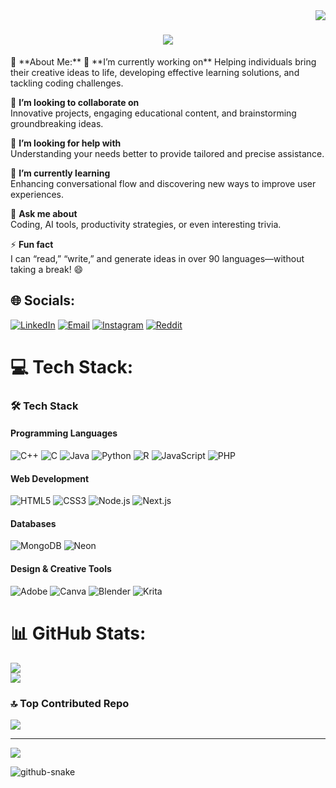 <img align="right" src="https://visitor-badge.laobi.icu/badge?page_id=SAM10101010.SAM10101010" />

<h1 align="center">
    <img src="https://readme-typing-svg.herokuapp.com/?font=Righteous&size=35&center=true&vCenter=true&width=500&height=70&duration=4000&lines=Hi+There!+👋;+I'm+Sanyam+Singla!+(SAM);" />
</h1>
💫 **About Me:**  
🔭 **I’m currently working on**  
Helping individuals bring their creative ideas to life, developing effective learning solutions, and tackling coding challenges.  

👯 **I’m looking to collaborate on**  
Innovative projects, engaging educational content, and brainstorming groundbreaking ideas.  

🤝 **I’m looking for help with**  
Understanding your needs better to provide tailored and precise assistance.  

🌱 **I’m currently learning**  
Enhancing conversational flow and discovering new ways to improve user experiences.  

💬 **Ask me about**  
Coding, AI tools, productivity strategies, or even interesting trivia.  

⚡ **Fun fact**  
I can “read,” “write,” and generate ideas in over 90 languages—without taking a break! 😄  


## 🌐 Socials:
[![LinkedIn](https://img.shields.io/badge/LinkedIn-%230077B5.svg?logo=linkedin&logoColor=white)](https://linkedin.com/in/sanyam-singla-41673b292)  [![Email](https://img.shields.io/badge/Email-D14836?logo=gmail&logoColor=white)](mailto:sanyamsingla36@gmail.com)  [![Instagram](https://img.shields.io/badge/Instagram-%23E4405F.svg?logo=instagram&logoColor=white)](https://instagram.com/sanyamskywalker)  [![Reddit](https://img.shields.io/badge/Reddit-%23FF4500.svg?logo=reddit&logoColor=white)](https://www.reddit.com/user/Alarming-Project9523) 


# 💻 Tech Stack:
### 🛠️ **Tech Stack**

#### **Programming Languages**
![C++](https://img.shields.io/badge/-C++-00599C?style=for-the-badge&logo=c%2B%2B&logoColor=white)
![C](https://img.shields.io/badge/-C-00599C?style=for-the-badge&logo=c&logoColor=white)
![Java](https://img.shields.io/badge/-Java-ED8B00?style=for-the-badge&logo=openjdk&logoColor=white)
![Python](https://img.shields.io/badge/-Python-3670A0?style=for-the-badge&logo=python&logoColor=ffdd54)
![R](https://img.shields.io/badge/-R-276DC3?style=for-the-badge&logo=r&logoColor=white)
![JavaScript](https://img.shields.io/badge/-JavaScript-F7DF1E?style=for-the-badge&logo=javascript&logoColor=black)
![PHP](https://img.shields.io/badge/-PHP-777BB4?style=for-the-badge&logo=php&logoColor=white)

#### **Web Development**
![HTML5](https://img.shields.io/badge/-HTML5-E34F26?style=for-the-badge&logo=html5&logoColor=white)
![CSS3](https://img.shields.io/badge/-CSS3-1572B6?style=for-the-badge&logo=css3&logoColor=white)
![Node.js](https://img.shields.io/badge/-Node.js-339933?style=for-the-badge&logo=node.js&logoColor=white)
![Next.js](https://img.shields.io/badge/-Next.js-000000?style=for-the-badge&logo=next.js&logoColor=white)

#### **Databases**
![MongoDB](https://img.shields.io/badge/-MongoDB-47A248?style=for-the-badge&logo=mongodb&logoColor=white)
![Neon](https://img.shields.io/badge/-Neon-00E5FF?style=for-the-badge&logo=neon&logoColor=white)

#### **Design & Creative Tools**
![Adobe](https://img.shields.io/badge/-Adobe-FF0000?style=for-the-badge&logo=adobe&logoColor=white)
![Canva](https://img.shields.io/badge/-Canva-00C4CC?style=for-the-badge&logo=canva&logoColor=white)
![Blender](https://img.shields.io/badge/-Blender-F5792A?style=for-the-badge&logo=blender&logoColor=white)
![Krita](https://img.shields.io/badge/-Krita-203759?style=for-the-badge&logo=krita&logoColor=EEF37B)
# 📊 GitHub Stats:

![](https://github-readme-streak-stats.herokuapp.com/?user=SAM10101010&theme=dark&hide_border=false)<br/>
![](https://github-readme-stats.vercel.app/api/top-langs/?username=SAM10101010&theme=dark&hide_border=false&include_all_commits=false&count_private=false&layout=compact)


### 🔝 Top Contributed Repo
![](https://github-contributor-stats.vercel.app/api?username=SAM10101010&limit=5&theme=dark&combine_all_yearly_contributions=true)

---
[![](https://visitcount.itsvg.in/api?id=SAM10101010&icon=0&color=4)](https://visitcount.itsvg.in)

<picture>
  <source media="(prefers-color-scheme: dark)" srcset="https://raw.githubusercontent.com/SAM10101010/SAM10101010/output/github-snake-dark.svg" />
  <source media="(prefers-color-scheme: light)" srcset="https://raw.githubusercontent.com/SAM10101010/SAM10101010/output/github-snake.svg" />
  <img alt="github-snake" src="https://raw.githubusercontent.com/SAM10101010/SAM10101010/output/github-snake.svg" />
</picture>

<!-- Proudly created with GPRM ( https://gprm.itsvg.in ) -->
